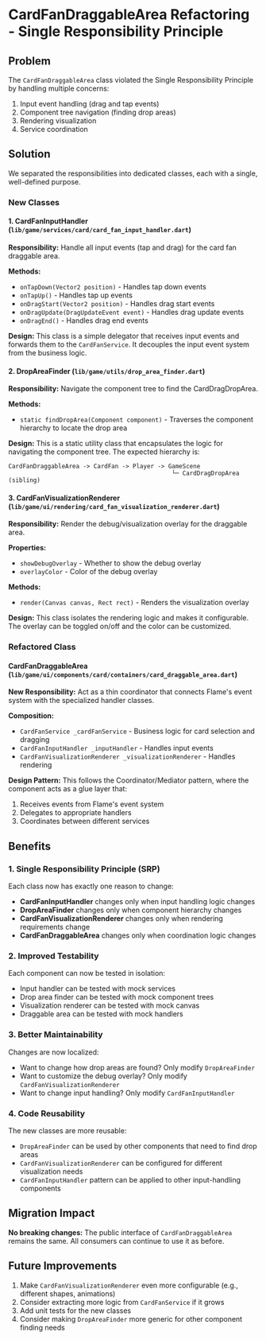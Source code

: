 # CardFanDraggableArea Refactoring - Single Responsibility Principle

## Problem
The `CardFanDraggableArea` class violated the Single Responsibility Principle by handling multiple concerns:
1. Input event handling (drag and tap events)
2. Component tree navigation (finding drop areas)
3. Rendering visualization
4. Service coordination

## Solution
We separated the responsibilities into dedicated classes, each with a single, well-defined purpose.

### New Classes

#### 1. CardFanInputHandler (`lib/game/services/card/card_fan_input_handler.dart`)
**Responsibility:** Handle all input events (tap and drag) for the card fan draggable area.

**Methods:**
- `onTapDown(Vector2 position)` - Handles tap down events
- `onTapUp()` - Handles tap up events
- `onDragStart(Vector2 position)` - Handles drag start events
- `onDragUpdate(DragUpdateEvent event)` - Handles drag update events
- `onDragEnd()` - Handles drag end events

**Design:** This class is a simple delegator that receives input events and forwards them to the `CardFanService`. It decouples the input event system from the business logic.

#### 2. DropAreaFinder (`lib/game/utils/drop_area_finder.dart`)
**Responsibility:** Navigate the component tree to find the CardDragDropArea.

**Methods:**
- `static findDropArea(Component component)` - Traverses the component hierarchy to locate the drop area

**Design:** This is a static utility class that encapsulates the logic for navigating the component tree. The expected hierarchy is:
```
CardFanDraggableArea -> CardFan -> Player -> GameScene
                                              └─ CardDragDropArea (sibling)
```

#### 3. CardFanVisualizationRenderer (`lib/game/ui/rendering/card_fan_visualization_renderer.dart`)
**Responsibility:** Render the debug/visualization overlay for the draggable area.

**Properties:**
- `showDebugOverlay` - Whether to show the debug overlay
- `overlayColor` - Color of the debug overlay

**Methods:**
- `render(Canvas canvas, Rect rect)` - Renders the visualization overlay

**Design:** This class isolates the rendering logic and makes it configurable. The overlay can be toggled on/off and the color can be customized.

### Refactored Class

#### CardFanDraggableArea (`lib/game/ui/components/card/containers/card_draggable_area.dart`)
**New Responsibility:** Act as a thin coordinator that connects Flame's event system with the specialized handler classes.

**Composition:**
- `CardFanService _cardFanService` - Business logic for card selection and dragging
- `CardFanInputHandler _inputHandler` - Handles input events
- `CardFanVisualizationRenderer _visualizationRenderer` - Handles rendering

**Design Pattern:** This follows the Coordinator/Mediator pattern, where the component acts as a glue layer that:
1. Receives events from Flame's event system
2. Delegates to appropriate handlers
3. Coordinates between different services

## Benefits

### 1. Single Responsibility Principle (SRP)
Each class now has exactly one reason to change:
- **CardFanInputHandler** changes only when input handling logic changes
- **DropAreaFinder** changes only when component hierarchy changes
- **CardFanVisualizationRenderer** changes only when rendering requirements change
- **CardFanDraggableArea** changes only when coordination logic changes

### 2. Improved Testability
Each component can now be tested in isolation:
- Input handler can be tested with mock services
- Drop area finder can be tested with mock component trees
- Visualization renderer can be tested with mock canvas
- Draggable area can be tested with mock handlers

### 3. Better Maintainability
Changes are now localized:
- Want to change how drop areas are found? Only modify `DropAreaFinder`
- Want to customize the debug overlay? Only modify `CardFanVisualizationRenderer`
- Want to change input handling? Only modify `CardFanInputHandler`

### 4. Code Reusability
The new classes are more reusable:
- `DropAreaFinder` can be used by other components that need to find drop areas
- `CardFanVisualizationRenderer` can be configured for different visualization needs
- `CardFanInputHandler` pattern can be applied to other input-handling components

## Migration Impact
**No breaking changes:** The public interface of `CardFanDraggableArea` remains the same. All consumers can continue to use it as before.

## Future Improvements
1. Make `CardFanVisualizationRenderer` even more configurable (e.g., different shapes, animations)
2. Consider extracting more logic from `CardFanService` if it grows
3. Add unit tests for the new classes
4. Consider making `DropAreaFinder` more generic for other component finding needs
